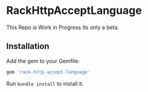 # RackHttpAcceptLanguage

This Repo is Work in Progress
Its only a beta.

## Installation

Add the gem to your Gemfile:

``` ruby
gem 'rack-http-accept-language'
```

Run `bundle install` to install it.
